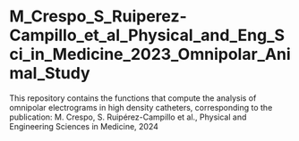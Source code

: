 # M_Crespo_S_Ruiperez-Campillo_et_al_Physical_and_Eng_Sci_in_Medicine_2023_Omnipolar_Animal_Study
This repository contains the functions that compute the analysis of omnipolar electrograms in high density catheters, corresponding to the publication: M. Crespo, S. Ruipérez-Campillo et al., Physical and Engineering Sciences in Medicine, 2024
